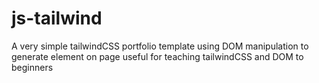 # js-tailwind

A very simple tailwindCSS portfolio template using DOM manipulation to generate element on page
useful for teaching tailwindCSS and DOM to beginners
